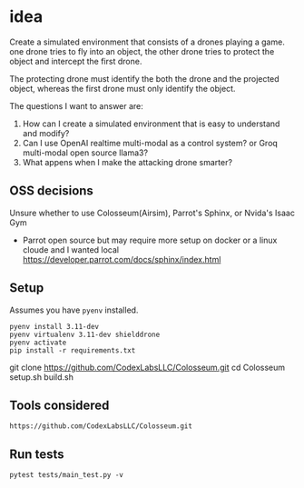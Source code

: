 # idea

Create a simulated environment that consists of a drones playing a game. 
one drone tries to fly into an object, the other drone tries to protect the object and intercept the first drone. 

The protecting drone must identify the both the drone and the projected object, whereas the first drone must only identify the object. 

The questions I want to answer are:

1. How can I create a simulated environment that is easy to understand and modify?
2. Can I use OpenAI realtime multi-modal as a control system? or Groq multi-modal open source llama3?
3. What appens when I make the attacking drone smarter?


## OSS decisions

Unsure whether to use Colosseum(Airsim), Parrot's Sphinx, or Nvida's Isaac Gym 
- Parrot open source but may require more setup on docker or a linux cloude and I wanted local https://developer.parrot.com/docs/sphinx/index.html


## Setup

Assumes you have `pyenv`  installed.

    pyenv install 3.11-dev
    pyenv virtualenv 3.11-dev shielddrone
    pyenv activate
    pip install -r requirements.txt

 git clone https://github.com/CodexLabsLLC/Colosseum.git
 cd Colosseum
  setup.sh
  build.sh

## Tools considered

    https://github.com/CodexLabsLLC/Colosseum.git
 

## Run tests
    
    pytest tests/main_test.py -v




